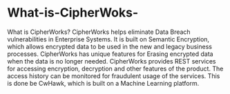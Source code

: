 # What-is-CipherWoks-
What is CipherWorks?     CipherWorks helps eliminate Data Breach vulnerabilities in Enterprise Systems. It is built on Semantic Encryption, which allows encrypted data to be used in the new and legacy business processes. CipherWorks has unique features for Erasing encrypted data when the data is no longer needed. CipherWorks provides REST services for accessing encryption, decryption and other features of the product. The access history can be monitored for fraudulent usage of the services. This is done be CwHawk, which is built on a Machine Learning platform.
